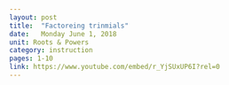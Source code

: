 ```yaml
---
layout: post
title:  "Factoreing trinmials"
date:   Monday June 1, 2018
unit: Roots & Powers
category: instruction
pages: 1-10
link: https://www.youtube.com/embed/r_YjSUxUP6I?rel=0
---
```


